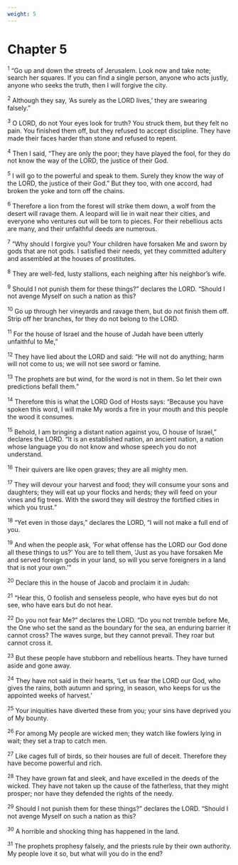```yaml
---
weight: 5
---
```


# Chapter 5

<sup>1</sup> “Go up and down the streets of Jerusalem. Look now and take note; search her squares. If you can find a single person, anyone who acts justly, anyone who seeks the truth, then I will forgive the city. 

<sup>2</sup> Although they say, ‘As surely as the LORD lives,’ they are swearing falsely.” 

<sup>3</sup> O LORD, do not Your eyes look for truth? You struck them, but they felt no pain. You finished them off, but they refused to accept discipline. They have made their faces harder than stone and refused to repent. 

<sup>4</sup> Then I said, “They are only the poor; they have played the fool, for they do not know the way of the LORD, the justice of their God. 

<sup>5</sup> I will go to the powerful and speak to them. Surely they know the way of the LORD, the justice of their God.” But they too, with one accord, had broken the yoke and torn off the chains. 

<sup>6</sup> Therefore a lion from the forest will strike them down, a wolf from the desert will ravage them. A leopard will lie in wait near their cities, and everyone who ventures out will be torn to pieces. For their rebellious acts are many, and their unfaithful deeds are numerous. 

<sup>7</sup> “Why should I forgive you? Your children have forsaken Me and sworn by gods that are not gods. I satisfied their needs, yet they committed adultery and assembled at the houses of prostitutes. 

<sup>8</sup> They are well-fed, lusty stallions, each neighing after his neighbor’s wife. 

<sup>9</sup> Should I not punish them for these things?” declares the LORD. “Should I not avenge Myself on such a nation as this? 

<sup>10</sup> Go up through her vineyards and ravage them, but do not finish them off. Strip off her branches, for they do not belong to the LORD. 

<sup>11</sup> For the house of Israel and the house of Judah have been utterly unfaithful to Me,” 

<sup>12</sup> They have lied about the LORD and said: “He will not do anything; harm will not come to us; we will not see sword or famine. 

<sup>13</sup> The prophets are but wind, for the word is not in them. So let their own predictions befall them.” 

<sup>14</sup> Therefore this is what the LORD God of Hosts says: “Because you have spoken this word, I will make My words a fire in your mouth and this people the wood it consumes. 

<sup>15</sup> Behold, I am bringing a distant nation against you, O house of Israel,” declares the LORD. “It is an established nation, an ancient nation, a nation whose language you do not know and whose speech you do not understand. 

<sup>16</sup> Their quivers are like open graves; they are all mighty men. 

<sup>17</sup> They will devour your harvest and food; they will consume your sons and daughters; they will eat up your flocks and herds; they will feed on your vines and fig trees. With the sword they will destroy the fortified cities in which you trust.” 

<sup>18</sup> “Yet even in those days,” declares the LORD, “I will not make a full end of you. 

<sup>19</sup> And when the people ask, ‘For what offense has the LORD our God done all these things to us?’ You are to tell them, ‘Just as you have forsaken Me and served foreign gods in your land, so will you serve foreigners in a land that is not your own.’” 

<sup>20</sup> Declare this in the house of Jacob and proclaim it in Judah: 

<sup>21</sup> “Hear this, O foolish and senseless people, who have eyes but do not see, who have ears but do not hear. 

<sup>22</sup> Do you not fear Me?” declares the LORD. “Do you not tremble before Me, the One who set the sand as the boundary for the sea, an enduring barrier it cannot cross? The waves surge, but they cannot prevail. They roar but cannot cross it. 

<sup>23</sup> But these people have stubborn and rebellious hearts. They have turned aside and gone away. 

<sup>24</sup> They have not said in their hearts, ‘Let us fear the LORD our God, who gives the rains, both autumn and spring, in season, who keeps for us the appointed weeks of harvest.’ 

<sup>25</sup> Your iniquities have diverted these from you; your sins have deprived you of My bounty. 

<sup>26</sup> For among My people are wicked men; they watch like fowlers lying in wait; they set a trap to catch men. 

<sup>27</sup> Like cages full of birds, so their houses are full of deceit. Therefore they have become powerful and rich. 

<sup>28</sup> They have grown fat and sleek, and have excelled in the deeds of the wicked. They have not taken up the cause of the fatherless, that they might prosper; nor have they defended the rights of the needy. 

<sup>29</sup> Should I not punish them for these things?” declares the LORD. “Should I not avenge Myself on such a nation as this? 

<sup>30</sup> A horrible and shocking thing has happened in the land. 

<sup>31</sup> The prophets prophesy falsely, and the priests rule by their own authority. My people love it so, but what will you do in the end? 


